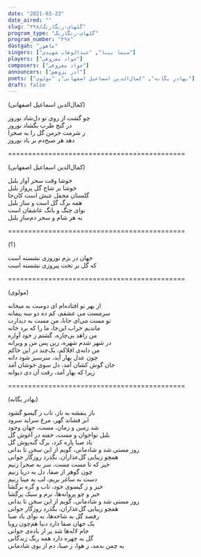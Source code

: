 ```yaml
---
date: "2021-03-23"
date_aired: ""
slug: "گلهای-رنگارنگ/۳۹۸"
program_type: "گلهای-رنگارنگ"
program_number: "۳۹۸"
dastgah: "ماهور"
singers: ["سیما بینا", "عبدالوهاب شهیدی"]
players: ["جواد معروفی"]
composers: ["جواد معروفی"]
announcers: ["آذر پژوهش"]
poets: ["بهادر یگانه", "کمال‌الدین اسماعیل اصفهانی", "مولوی"]
draft: false
---
```


(کمال‌الدین اسماعیل اصفهانی)  

چو گشت از روی تو دل‌شاد نوروز  
در گنج طرب بگشاد نوروز  
ز شرمت خرمن گل را به صحرا  
دهد هر صبح‌دم بر باد نوروز  

============================================  

(کمال‌الدین اسماعیل اصفهانی)  

خوشا وقت سحر آواز بلبل  
خوشا بر شاخ گل پرواز بلبل  
گلستان محفل عیش است کان‌جا  
همه برگ گل است و ساز بلبل  
نوای چنگ و بانگ عاشقان است  
به هر شام و سحر دم‌سازِ بلبل  

============================================  

(؟)  

جهان در بزم نوروزی نشسته است  
که گل بر تخت پیروزی نشسته است  

============================================  

(مولوی)  

از بهر تو افتاده‌ام ای دوست به میخانه  
سرمست می عشقم، کم ده دو سه پیمانه  
تو مست می‌ای جانا، من مست به دیدارت  
ماندیم خراب این‌جا، ما را که برد خانه  
من زاهد بی‌چاره، گشتم ز خود آواره  
در شهر شدم شهره، زین پس من و ویرانه  
من دانه‌ی افلاکم، یک‌چند در این خاکم  
چون عدل بهار آید، سرسبز شود دانه  
جان گوش کشان آمد، دل سوی خوشان آمد  
زیرا که بهار آمد، رفت آن دی دیوانه  

============================================  

(بهادر یگانه)  

باز بنفشه به ناز، تاب ز گیسو گشود  
ابر فشاند گهر، مرغ سراید سرود  
شد زمین و زمان، مست، جهان وجود  
بلبل نواخوان و مست، خفته در آغوش گل  
باد صبا پاره کرد، برگ گنه‌پوش گل  
روز مستی شد و شادمانی، گویم از این سخن تا بدانی  
همچو زیبایی گل‌عذاران، بگذرد روزگار جوانی  
خیز که تا مست مست، سر به صحرا زنیم  
چون گوهر از صفا، دل به دریا زنیم  
دست به ساغر بریم، لب به مینا زنیم  
خیز و ز گیسوی خود، تاب و گره برگشا  
خیز و چو پروانه‌ها، نرم و سبک پرگشا  
روز مستی شد و شادمانی، گویم از این سخن تا بدانی  
همچو زیبایی گل‌عذاران، بگذرد روزگار جوانی  
رقصد گل به شاخه‌ها، به نوای باد صبا  
یک جهان صفا دارد دنیا هم‌چون رویا  
جام لاله‌ها شد پر از باده‌ی جوانی  
گل به چهره دارد همه رنگ زندگانی  
به چمن بدمد، ز هوا، ز صبا، دم از بوی شادمانی  
